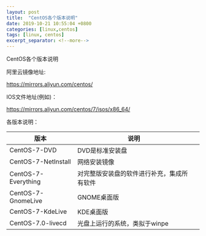 ```yaml
---
layout: post
title:  "CentOS各个版本说明"
date: 2019-10-21 10:55:04 +0800
categories: [linux,centos]
tags: [linux, centos]
excerpt_separator: <!--more-->
---
```


CentOS各个版本说明
<!--more-->

阿里云镜像地址:

https://mirrors.aliyun.com/centos/

IOS文件地址(例如)：

https://mirrors.aliyun.com/centos/7/isos/x86_64/

各版本说明：

| 版本                | 说明                                      |   |
|---------------------|-----------------------------------------|---|
| CentOS-7-DVD        | DVD是标准安装盘                           |   |
| CentOS-7-NetInstall | 网络安装镜像                              |   |
| CentOS-7-Everything | 对完整版安装盘的软件进行补充，集成所有软件 |   |
| CentOS-7-GnomeLive  | GNOME桌面版                               |   |
| CentOS-7-KdeLive    | KDE桌面版                                 |   |
| CentOS-7.0-livecd   | 光盘上运行的系统，类拟于winpe              |   |
